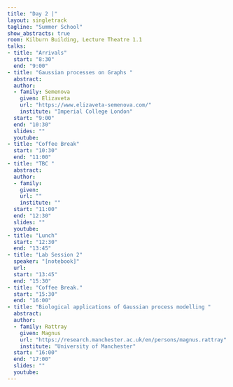 ```yaml
---
title: "Day 2 |"
layout: singletrack
tagline: "Summer School"
show_abstracts: true
room: Kilburn Building, Lecture Theatre 1.1
talks:
- title: "Arrivals"
  start: "8:30"
  end: "9:00"
- title: "Gaussian processes on Graphs "
  abstract:
  author:
  - family: Semenova
    given: Elizaveta
    url: "https://www.elizaveta-semenova.com/"
    institute: "Imperial College London"
  start: "9:00"
  end: "10:30"
  slides: ""
  youtube: 
- title: "Coffee Break"
  start: "10:30"
  end: "11:00"
- title: "TBC "
  abstract:
  author:
  - family: 
    given: 
    url: ""
    institute: ""  
  start: "11:00"
  end: "12:30"
  slides: ""
  youtube: 
- title: "Lunch"
  start: "12:30"
  end: "13:45"
- title: "Lab Session 2"
  speaker: "[notebook]"
  url:
  start: "13:45"
  end: "15:30"
- title: "Coffee Break."
  start: "15:30"
  end: "16:00"
- title: "Biological applications of Gaussian process modelling "
  abstract:
  author:
  - family: Rattray
    given: Magnus
    url: "https://research.manchester.ac.uk/en/persons/magnus.rattray"
    institute: "University of Manchester"
  start: "16:00"
  end: "17:00"
  slides: ""
  youtube: 
---
```

